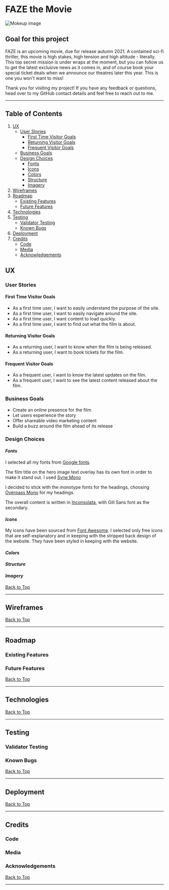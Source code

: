# **FAZE the Movie**

![Mokeup image]()

## **Goal for this project**

FAZE is an upcoming movie, due for release autumn 2021. A contained sci-fi thriller, this movie is high stakes, high tension and high altitude - literally. This top secret mission is under wraps at the moment, but you can follow us to get the latest exclusive news as it comes in, and of course book your special ticket deals when we announce our theatres later this year. This is one you won't want to miss!

Thank you for visiting my project! If you have any feedback or questions, head over to my GitHub contact details and feel free to reach out to me. 

---
<a></a>

## Table of Contents
1. [UX](#ux)
    * [User Stories](#user-stories)
        * [First Time Visitor Goals](#first-time-visitor-goals)
        * [Returning Visitor Goals](#returning-visitor-goals)
        * [Frequent Visitor Goals](#frequent-visitor-goals)
    * [Business Goals](#business-goals)
    * [Design Choices](#design-choices)
        * [Fonts](#fonts)
        * [Icons](#icons)
        * [Colors](#colors)
        * [Structure](#structure)
        * [Imagery](#imagery)
2. [Wireframes](#wireframes)
3. [Roadmap](#roadmap)
    * [Existing Features](#existing-features)
    * [Future Features](#future-features)
4. [Technologies](#technolgies)
5. [Testing](#testing)
    * [Validator Testing](#validator-testing)
    * [Known Bugs](#known-bugs)
6. [Deployment](#deployment)
7. [Credits](#credits)
    * [Code](#code)
    * [Media](#media)
    * [Acknowledgements](#acknowledgements)

<a name="ux"></a>

## **UX**

<a></a>

### **User Stories**
#### **First Time Visitor Goals**
* As a first time user, I want to easily understand the purpose of the site.
* As a first time user, I want to easily navigate around the site.
* As a first time user, I want content to load quickly.
* As a first time user, I want to find out what the film is about.

#### **Returning Visitor Goals**
* As a returning user, I want to know when the film is being released.
* As a returning user, I want to book tickets for the film.

#### **Frequent Visitor Goals**
* As a frequent user, I want to know the latest updates on the film.
* As a frequent user, I want to see the latest content released about the film.

<a></a>

### **Business Goals**
* Create an online presence for the film
* Let users experience the story
* Offer shareable video marketing content
* Build a buzz around the film ahead of its release

<a></a>

### **Design Choices**
#### *Fonts*
I selected all my fonts from [Google fonts](https://fonts.google.com/).

The film title on the hero image text overlay has its own font in order to make it stand out. I used [Syne Mono](https://fonts.google.com/specimen/Syne+Mono?category=Monospace&preview.text=FAZE&preview.text_type=custom)

I decided to stick with the monotype fonts for the headings, choosing [Overpass Mono](https://fonts.google.com/specimen/Overpass+Mono?category=Monospace&preview.text=ABOUT&preview.text_type=custom) for my headings. 

The overall content is written in [Inconsolata](https://fonts.google.com/specimen/Inconsolata?category=Monospace&preview.text=directed%20by&preview.text_type=custom), with Gill Sans font as the secondary. 

#### *Icons*
My icons have been sourced from [Font Awesome](https://fontawesome.com/). I selected only free icons that are self-explanatory and in keeping with the stripped back design of the website. They have been styled in keeping with the website.
        
#### *Colors*

#### *Structure*

#### *Imagery*

[Back to Top](#table-of-contents)

---

<a name="wireframes"></a>

## **Wireframes**

[Back to Top](#table-of-contents)

---

<a name="roadmap"></a>

## **Roadmap**

<a></a>

### **Existing Features**

<a></a>

### **Future Features**

[Back to Top](#table-of-contents)

---

<a name="technologies"></a>

## **Technologies**

[Back to Top](#table-of-contents)

---

<a name="testing"></a>

## **Testing**

<a></a>

### **Validator Testing**

<a></a>

### **Known Bugs**

[Back to Top](#table-of-contents)

---

<a name="deployment"></a>

## **Deployment**

[Back to Top](#table-of-contents)

---

<a name="credits"></a>

## **Credits**

<a></a>

### **Code**

<a></a>

### **Media**

### **Acknowledgements**

[Back to Top](#table-of-contents)

---